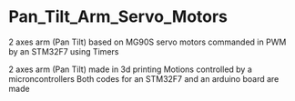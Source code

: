 # Pan_Tilt_Arm_Servo_Motors

2 axes arm (Pan Tilt) based on MG90S servo motors commanded in PWM by an STM32F7 using Timers

2 axes arm (Pan Tilt) made in 3d printing
Motions controlled by a microncontrollers
Both codes for an STM32F7 and an arduino board are made

